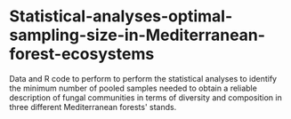 # Statistical-analyses-optimal-sampling-size-in-Mediterranean-forest-ecosystems
Data and R code to perform  to perform the statistical analyses to identify the minimum number of pooled samples needed to obtain a reliable description of fungal communities in terms of diversity and composition in three different Mediterranean forests' stands.
